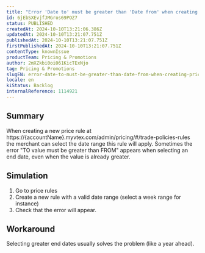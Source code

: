 ```yaml
---
title: "Error 'Date to' must be greater than 'Date from' when creating pricing rules"
id: 6jEbSXEvjfJMGros69POZ7
status: PUBLISHED
createdAt: 2024-10-10T13:21:06.386Z
updatedAt: 2024-10-10T13:21:07.751Z
publishedAt: 2024-10-10T13:21:07.751Z
firstPublishedAt: 2024-10-10T13:21:07.751Z
contentType: knownIssue
productTeam: Pricing & Promotions
author: 2mXZkbi0oi061KicTExNjo
tag: Pricing & Promotions
slugEN: error-date-to-must-be-greater-than-date-from-when-creating-pricing-rules
locale: en
kiStatus: Backlog
internalReference: 1114921
---
```


## Summary


When creating a new price rule at https://{accountName}.myvtex.com/admin/pricing/#/trade-policies-rules the merchant can select the date range this rule will apply.
Sometimes the error "TO value must be greater than FROM" appears when selecting an end date, even when the value is already greater.


##

## Simulation



1. Go to price rules
2. Create a new rule with a valid date range (select a week range for instance)
3. Check that the error will appear.


##

## Workaround


Selecting greater end dates usually solves the problem (like a year ahead).





